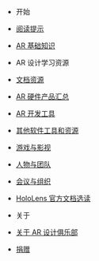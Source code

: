 - 开始
 - [阅读提示]()
 - [AR 基础知识](/ar)

- AR 设计学习资源
 - [文档资源](/resource)
 - [AR 硬件产品汇总](/hardware)
 - [AR 开发工具](/devtools)
 - [其他软件工具和资源](/software)
 - [游戏与影视](/art)
 - [人物与团队](/team)
 - [会议与组织](/event)
 - [HoloLens 官方文档选读](/hololens)

- 关于
 - [关于 AR 设计俱乐部](/about)
 - [捐赠](/donate)
